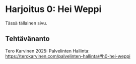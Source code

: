 # Harjoitus 0: Hei Weppi
Tässä tällainen sivu.
## Tehtävänanto
Tero Karvinen 2025: Palvelinten Hallinta: https://terokarvinen.com/palvelinten-hallinta/#h0-hei-weppi
